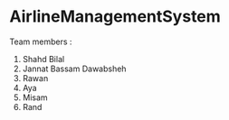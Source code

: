 # AirlineManagementSystem
Team members : 
1. Shahd Bilal
2. Jannat Bassam Dawabsheh
3. Rawan
4. Aya
5. Misam
6. Rand 
